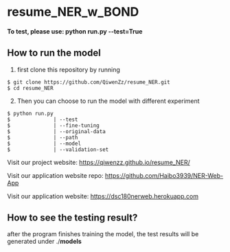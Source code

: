 # resume_NER_w_BOND

#### To test, please use: python run.py --test=True

## How to run the model
1. first clone this repository by running

```shell
$ git clone https://github.com/QiwenZz/resume_NER.git
$ cd resume_NER
```

2. Then you can choose to run the model with different experiment
```shell
$ python run.py 
$              | --test
$              | --fine-tuning
$              | --original-data
$              | --path
$              | --model
$              | --validation-set
```

Visit our project website:
https://qiwenzz.github.io/resume_NER/

Visit our application website repo:
https://github.com/Haibo3939/NER-Web-App

Visit our application website:
https://dsc180nerweb.herokuapp.com


## How to see the testing result?
after the program finishes training the model, the test results will be generated  under ./**models**

